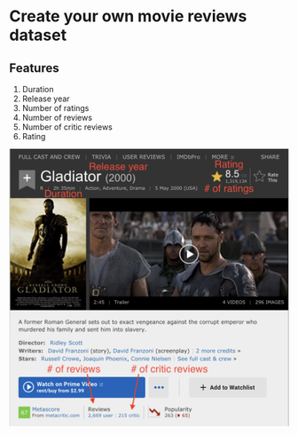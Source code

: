 # Create your own movie reviews dataset

## Features
1. Duration
1. Release year
1. Number of ratings
1. Number of reviews
1. Number of critic reviews
1. Rating


<p align="center">
  <img src="imdb.png" height=500>
</p>
